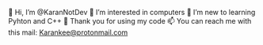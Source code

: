 👋 Hi, I’m @KaranNotDev
👀 I’m interested in computers
🌱 I’m new to learning Pyhton and C++
💞️ Thank you for using my code
📫 You can reach me with this mail: Karankee@protonmail.com

